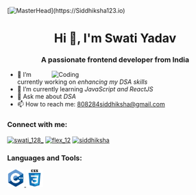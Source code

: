 [![MasterHead](https://1.bp.blogspot.com/-7A4WynwLsM...)](https://Siddhiksha123.io)
<h1 align="center">Hi 👋, I'm Swati Yadav</h1>
<h3 align="center">A passionate frontend developer from India</h3>
<img align="right" alt="Coding" width="400" src="https://media.giphy.com/media/3oKIPnAiaMCws8nOsE/giphy.gif">

- 🔭 I’m currently working on *enhancing my DSA skills*
- 🌱 I’m currently learning *JavaScript and ReactJS*
- 💬 Ask me about *DSA*
- 📫 How to reach me: [808284siddhiksha@gmail.com](mailto:808284siddhiksha@gmail.com)

<h3 align="left">Connect with me:</h3>
<p align="left">
  <a href="https://instagram.com/swati_128_" target="blank"><img align="center" src="https://raw.githubusercontent.com/rahuldkjain/github-profile-readme-generator/master/src/images/icons/Social/instagram.svg" alt="swati_128_" height="30" width="40" /></a>
  <a href="https://www.codechef.com/users/flex_12" target="blank"><img align="center" src="https://cdn.jsdelivr.net/npm/simple-icons@3.1.0/icons/codechef.svg" alt="flex_12" height="30" width="40" /></a>
  <a href="https://www.leetcode.com/siddhiksha" target="blank"><img align="center" src="https://raw.githubusercontent.com/rahuldkjain/github-profile-readme-generator/master/src/images/icons/Social/leet-code.svg" alt="siddhiksha" height="30" width="40" /></a>
</p>

<h3 align="left">Languages and Tools:</h3>
<p align="left">
  <a href="https://www.w3schools.com/cpp/" target="_blank" rel="noreferrer"> <img src="https://raw.githubusercontent.com/devicons/devicon/master/icons/cplusplus/cplusplus-original.svg" alt="cplusplus" width="40" height="40"/> </a>
  <a href="https://www.w3schools.com/css/" target="_blank" rel="noreferrer"> <img src="https://raw.githubusercontent.com/devicons/devicon/master/icons/css3/css3-original-wordmark.svg" alt="css3" width="40" height="40"/> </a>
  <!-- Add more icons for your languages and tools -->
</p>

<!-- Add more sections as needed, such as Projects, Achievements, or whatever you want to highlight -->

<!-- Don't forget to replace the placeholder URLs with the actual URLs you want to use for your images -->
